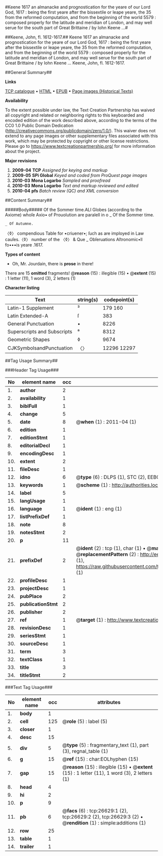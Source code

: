 #Keene 1617 an almanacke and prognostication for the yeare of our Lord God, 1617 : being the first yeare after the bissextile or leape yeare, the 35 from the reformed computation, and from the beginning of the world 5579 : composed properly for the latitude and meridian of London, and may well serue for the south part of Great Brittaine / by Iohn Keene ...#

##Keene, John, fl. 1612-1617.##
Keene 1617 an almanacke and prognostication for the yeare of our Lord God, 1617 : being the first yeare after the bissextile or leape yeare, the 35 from the reformed computation, and from the beginning of the world 5579 : composed properly for the latitude and meridian of London, and may well serue for the south part of Great Brittaine / by Iohn Keene ...
Keene, John, fl. 1612-1617.

##General Summary##

**Links**

[TCP catalogue](http://www.ota.ox.ac.uk/tcp/)  • 
[HTML](http://tei.it.ox.ac.uk/tcp/Texts-HTML/free/A18/A18034.html)  • 
[EPUB](http://tei.it.ox.ac.uk/tcp/Texts-EPUB/free/A18/A18034.epub) • 
[Page images (Historical Texts)](https://historicaltexts.jisc.ac.uk/eebo-33143199e)

**Availability**

To the extent possible under law, the Text Creation Partnership has waived all copyright and related or neighboring rights to this keyboarded and encoded edition of the work described above, according to the terms of the CC0 1.0 Public Domain Dedication (http://creativecommons.org/publicdomain/zero/1.0/). This waiver does not extend to any page images or other supplementary files associated with this work, which may be protected by copyright or other license restrictions. Please go to https://www.textcreationpartnership.org/ for more information about the project.

**Major revisions**

1. __2009-04__ __TCP__ *Assigned for keying and markup*
1. __2009-05__ __SPi Global__ *Keyed and coded from ProQuest page images*
1. __2010-03__ __Mona Logarbo__ *Sampled and proofread*
1. __2010-03__ __Mona Logarbo__ *Text and markup reviewed and edited*
1. __2010-04__ __pfs__ *Batch review (QC) and XML conversion*

##Content Summary##

#####Body#####
Of the Sommer time.ALl Globes (according to the Axiome) whoſe Axio• of Prouolution are paralell in o
    _ Of the Sommer time.

    _ Of Autumne.
〈◊〉 compendious Table for •criuener•; ſuch as are imployed in Law cauſes.〈◊〉 number of the 〈◊〉 & Que
    _ Obſeruations Aſtronomic•ll fo•••is yeare .1617.

**Types of content**

  * Oh, Mr. Jourdain, there is **prose** in there!

There are 15 **omitted** fragments! 
 @__reason__ (15) : illegible (15)  •  @__extent__ (15) : 1 letter (11), 1 word (3), 2 letters (1)

**Character listing**


|Text|string(s)|codepoint(s)|
|---|---|---|
|Latin-1 Supplement|³ |179 160|
|Latin Extended-A|ſ|383|
|General Punctuation|•|8226|
|Superscripts             and Subscripts|⁸|8312|
|Geometric Shapes|◊|9674|
|CJKSymbolsandPunctuation|〈〉|12296 12297|

##Tag Usage Summary##

###Header Tag Usage###

|No|element name|occ|attributes|
|---|---|---|---|
|1.|__author__|2||
|2.|__availability__|1||
|3.|__biblFull__|1||
|4.|__change__|5||
|5.|__date__|8| @__when__ (1) : 2011-04 (1)|
|6.|__edition__|1||
|7.|__editionStmt__|1||
|8.|__editorialDecl__|1||
|9.|__encodingDesc__|1||
|10.|__extent__|2||
|11.|__fileDesc__|1||
|12.|__idno__|6| @__type__ (6) : DLPS (1), STC (2), EEBO-CITATION (1), OCLC (1), VID (1)|
|13.|__keywords__|1| @__scheme__ (1) : http://authorities.loc.gov/ (1)|
|14.|__label__|5||
|15.|__langUsage__|1||
|16.|__language__|1| @__ident__ (1) : eng (1)|
|17.|__listPrefixDef__|1||
|18.|__note__|8||
|19.|__notesStmt__|2||
|20.|__p__|11||
|21.|__prefixDef__|2| @__ident__ (2) : tcp (1), char (1)  •  @__matchPattern__ (2) : ([0-9\-]+):([0-9IVX]+) (1), (.+) (1)  •  @__replacementPattern__ (2) : http://eebo.chadwyck.com/downloadtiff?vid=$1&page=$2 (1), https://raw.githubusercontent.com/textcreationpartnership/Texts/master/tcpchars.xml#$1 (1)|
|22.|__profileDesc__|1||
|23.|__projectDesc__|1||
|24.|__pubPlace__|2||
|25.|__publicationStmt__|2||
|26.|__publisher__|2||
|27.|__ref__|1| @__target__ (1) : http://www.textcreationpartnership.org/docs/. (1)|
|28.|__revisionDesc__|1||
|29.|__seriesStmt__|1||
|30.|__sourceDesc__|1||
|31.|__term__|3||
|32.|__textClass__|1||
|33.|__title__|3||
|34.|__titleStmt__|2||


###Text Tag Usage###

|No|element name|occ|attributes|
|---|---|---|---|
|1.|__body__|1||
|2.|__cell__|125| @__role__ (5) : label (5)|
|3.|__closer__|1||
|4.|__desc__|15||
|5.|__div__|5| @__type__ (5) : fragmentary_text (1), part (3), regnal_table (1)|
|6.|__g__|15| @__ref__ (15) : char:EOLhyphen (15)|
|7.|__gap__|15| @__reason__ (15) : illegible (15)  •  @__extent__ (15) : 1 letter (11), 1 word (3), 2 letters (1)|
|8.|__head__|4||
|9.|__hi__|2||
|10.|__p__|9||
|11.|__pb__|6| @__facs__ (6) : tcp:26629:1 (2), tcp:26629:2 (2), tcp:26629:3 (2)  •  @__rendition__ (1) : simple:additions (1)|
|12.|__row__|25||
|13.|__table__|1||
|14.|__trailer__|1||

